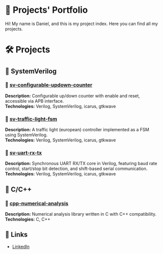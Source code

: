# 💼 Projects' Portfolio

Hi! My name is Daniel, and this is my project index. Here you can find all my projects.

# 🛠️ Projects


## 📄 SystemVerilog

### 🔹 [sv-configurable-updown-counter](https://github.com/iglesias-daniel/sv-configurable-updown-counter)
**Description:** Configurable up/down counter with enable and reset, accessible via APB interface.  
**Technologies:** Verilog, SystemVerilog, icarus, gtkwave  


### 🔹 [sv-traffic-light-fsm](https://github.com/iglesias-daniel/sv-traffic-light-fsm)
**Description:** A traffic light (european) controller implemented as a FSM using SystemVerilog.  
**Technologies:** Verilog, SystemVerilog, icarus, gtkwave  

### 🔹 [sv-uart-rx-tx](https://github.com/iglesias-daniel/sv-uart-rx-tx)
**Description:** Synchronous UART RX/TX core in Verilog, featuring baud rate control, start/stop bit detection, and shift-based serial communication.  
**Technologies:** Verilog, SystemVerilog, icarus, gtkwave 

## 📄 C/C++

### 🔹 [cpp-numerical-analysis](https://github.com/iglesias-daniel/cpp-numerical-analysis)
**Description:** Numerical analysis library written in C with C++ compatibility.  
**Technologies:** C, C++  


## 🧩 Links

- [LinkedIn](https://www.linkedin.com/in/d-iglesias/)
